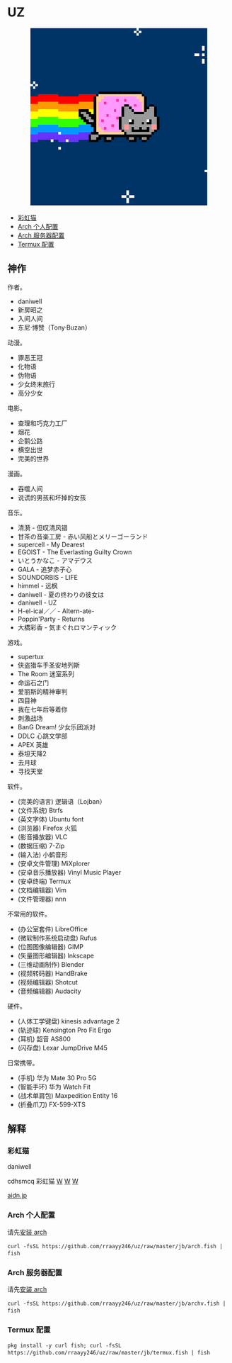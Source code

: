 # UZ


<p align="center">
  <img src="img/PopTartCat.gif" alt="Nyan Cat">
</p>

- [彩虹猫](#彩虹猫)
- [Arch 个人配置](#Arch-个人配置)
- [Arch 服务器配置](#Arch-服务器配置)
- [Termux 配置](#Termux-配置)


## 神作 ##

作者。

- daniwell
- 新房昭之
- 入间人间
- 东尼·博赞（Tony·Buzan）

动漫。

- 罪恶王冠
- 化物语
- 伪物语
- 少女终末旅行
- 高分少女

电影。

- 查理和巧克力工厂
- 烟花
- 企鹅公路
- 横空出世
- 完美的世界

漫画。

- 吞噬人间
- 说谎的男孩和坏掉的女孩

音乐。

- 清漪 - 但叹清风错
- 甘茶の音楽工房 - 赤い风船とメリーゴーランド
- supercell - My Dearest
- EGOIST - The Everlasting Guilty Crown
- いとうかなこ - アマデウス
- GALA - 追梦赤子心
- SOUNDORBIS - LIFE
- himmel - 远枫
- daniwell - 夏の终わりの彼女は
- daniwell - UZ
- H-el-ical／／ - Altern-ate-
- Poppin'Party - Returns
- 大橋彩香 - 気まぐれロマンティック

游戏。

- supertux
- 侠盗猎车手圣安地列斯
- The Room 迷室系列
- 命运石之门
- 爱丽斯的精神审判
- 四目神
- 我在七年后等着你
- 刺激战场
- BanG Dream! 少女乐团派对
- DDLC 心跳文学部
- APEX 英雄
- 泰坦天降2
- 去月球
- 寻找天堂

软件。

- (完美的语言) 逻辑语（Lojban）
- (文件系统) Btrfs
- (英文字体) Ubuntu font
- (浏览器) Firefox 火狐
- (影音播放器) VLC
- (数据压缩) 7-Zip
- (输入法) 小鹤音形
- (安卓文件管理) MiXplorer
- (安卓音乐播放器) Vinyl Music Player
- (安卓终端) Termux
- (文档编辑器) Vim
- (文件管理器) nnn

不常用的软件。

- (办公室套件) LibreOffice
- (微软制作系统启动盘) Rufus
- (位图图像编辑器) GIMP
- (矢量图形编辑器) Inkscape
- (三维动画制作) Blender
- (视频转码器) HandBrake
- (视频编辑器) Shotcut
- (音频编辑器) Audacity

硬件。

- (人体工学键盘) kinesis advantage 2
- (轨迹球) Kensington Pro Fit Ergo
- (耳机) 韶音 AS800
- (闪存盘) Lexar JumpDrive M45

日常携带。

- (手机) 华为 Mate 30 Pro 5G
- (智能手环) 华为 Watch Fit
- (战术单肩包) Maxpedition Entity 16
- (折叠爪刀) FX-599-XTS


## 解释 ##


### 彩虹猫 ###

daniwell

cdhsmcq 彩虹猫
[W](http://www.nyan.cat/)
[W](https://www.webcitation.org/6AX4J3pMz?url=http://www.prguitarman.com/index.php?id=348)
[W](https://www.youtube.com/watch?v=QH2-TGUlwu4)

[aidn.jp](https://aidn.jp/)


### Arch 个人配置 ###

请先[安装 arch](jb/arch.md)

```shell
curl -fsSL https://github.com/rraayy246/uz/raw/master/jb/arch.fish | fish
```


### Arch 服务器配置 ###

请先[安装 arch](jb/archv.md)

```shell
curl -fsSL https://github.com/rraayy246/uz/raw/master/jb/archv.fish | fish
```


### Termux 配置 ###

```shell
pkg install -y curl fish; curl -fsSL https://github.com/rraayy246/uz/raw/master/jb/termux.fish | fish
```


